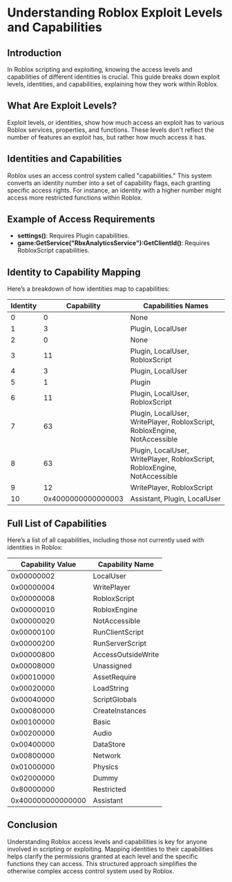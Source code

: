 # Understanding Roblox Exploit Levels and Capabilities

## Introduction
In Roblox scripting and exploiting, knowing the access levels and capabilities of different identities is crucial. This guide breaks down exploit levels, identities, and capabilities, explaining how they work within Roblox.

## What Are Exploit Levels?

Exploit levels, or identities, show how much access an exploit has to various Roblox services, properties, and functions. These levels don't reflect the number of features an exploit has, but rather how much access it has.

## Identities and Capabilities

Roblox uses an access control system called "capabilities." This system converts an identity number into a set of capability flags, each granting specific access rights. For instance, an identity with a higher number might access more restricted functions within Roblox.

## Example of Access Requirements

- **settings()**: Requires Plugin capabilities.
- **game:GetService("RbxAnalyticsService"):GetClientId()**: Requires RobloxScript capabilities.

## Identity to Capability Mapping

Here’s a breakdown of how identities map to capabilities:

| Identity | Capability | Capabilities Names                                                |
|----------|------------|-------------------------------------------------------------------|
| 0        | 0          | None                                                              |
| 1        | 3          | Plugin, LocalUser                                                 |
| 2        | 0          | None                                                              |
| 3        | 11         | Plugin, LocalUser, RobloxScript                                   |
| 4        | 3          | Plugin, LocalUser                                                 |
| 5        | 1          | Plugin                                                            |
| 6        | 11         | Plugin, LocalUser, RobloxScript                                   |
| 7        | 63         | Plugin, LocalUser, WritePlayer, RobloxScript, RobloxEngine, NotAccessible |
| 8        | 63         | Plugin, LocalUser, WritePlayer, RobloxScript, RobloxEngine, NotAccessible |
| 9        | 12         | WritePlayer, RobloxScript                                         |
| 10       | 0x4000000000000003 | Assistant, Plugin, LocalUser                                   |

## Full List of Capabilities

Here’s a list of all capabilities, including those not currently used with identities in Roblox:

| Capability Value           | Capability Name             |
|----------------------------|-----------------------------|
| 0x00000002                 | LocalUser                   |
| 0x00000004                 | WritePlayer                 |
| 0x00000008                 | RobloxScript                |
| 0x00000010                 | RobloxEngine                |
| 0x00000020                 | NotAccessible               |
| 0x00000100                 | RunClientScript             |
| 0x00000200                 | RunServerScript             |
| 0x00000800                 | AccessOutsideWrite          |
| 0x00008000                 | Unassigned                  |
| 0x00010000                 | AssetRequire                |
| 0x00020000                 | LoadString                  |
| 0x00040000                 | ScriptGlobals               |
| 0x00080000                 | CreateInstances             |
| 0x00100000                 | Basic                       |
| 0x00200000                 | Audio                       |
| 0x00400000                 | DataStore                   |
| 0x00800000                 | Network                     |
| 0x01000000                 | Physics                     |
| 0x02000000                 | Dummy                       |
| 0x80000000                 | Restricted                  |
| 0x400000000000000          | Assistant                   |

## Conclusion

Understanding Roblox access levels and capabilities is key for anyone involved in scripting or exploiting. Mapping identities to their capabilities helps clarify the permissions granted at each level and the specific functions they can access. This structured approach simplifies the otherwise complex access control system used by Roblox.
